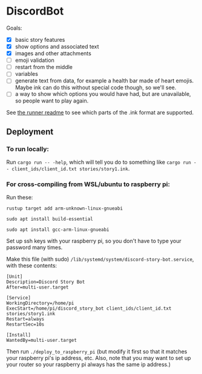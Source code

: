 # DiscordBot


Goals:

- [x] basic story features
- [x] show options and associated text
- [x] images and other attachments
- [ ] emoji validation
- [ ] restart from the middle
- [ ] variables
- [ ] generate text from data, for example a health bar made of heart emojis. Maybe ink can do this without special code though, so we'll see.
- [ ] a way to show which options you would have had, but are unavailable, so people want to play again.

See [the runner readme](runner/README.md) to see which parts of the .ink format are supported.


## Deployment

### To run locally:

Run `cargo run -- -help`, which will tell you do to something like `cargo run -- client_ids/client_id.txt stories/story1.ink`.

### For cross-compiling from WSL/ubuntu to raspberry pi:

Run these:

`rustup target add arm-unknown-linux-gnueabi`

`sudo apt install build-essential`

`sudo apt install gcc-arm-linux-gnueabi`

Set up ssh keys with your raspberry pi, so you don't have to type your password many times.

Make this file (with sudo) `/lib/systemd/system/discord-story-bot.service`, with these contents:

```
[Unit]
Description=Discord Story Bot
After=multi-user.target

[Service]
WorkingDirectory=/home/pi
ExecStart=/home/pi/discord_story_bot client_ids/client_id.txt stories/story1.ink
Restart=always
RestartSec=10s

[Install]
WantedBy=multi-user.target
```

Then run `./deploy_to_raspberry_pi` (but modify it first so that it matches your raspberry pi's ip address, etc. Also, note that you may want to set up your router so your raspberry pi always has the same ip address.)